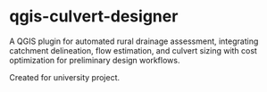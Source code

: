# qgis-culvert-designer
A QGIS plugin for automated rural drainage assessment, integrating catchment delineation, flow estimation, and culvert sizing with cost optimization for preliminary design workflows.

Created for university project.